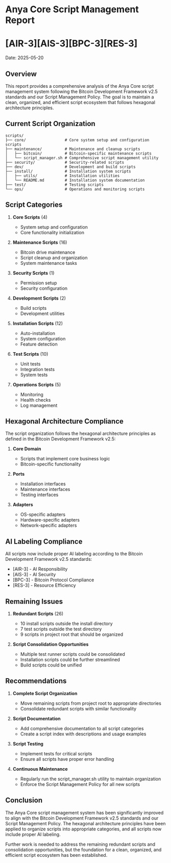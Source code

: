 # Anya Core Script Management Report
# [AIR-3][AIS-3][BPC-3][RES-3]
Date: 2025-05-20

## Overview

This report provides a comprehensive analysis of the Anya Core script management system following the Bitcoin Development Framework v2.5 standards and our Script Management Policy. The goal is to maintain a clean, organized, and efficient script ecosystem that follows hexagonal architecture principles.

## Current Script Organization

```
scripts/
├── core/                 # Core system setup and configuration scripts
├── maintenance/          # Maintenance and cleanup scripts
│   ├── bitcoin/          # Bitcoin-specific maintenance scripts
│   └── script_manager.sh # Comprehensive script management utility
├── security/             # Security-related scripts
├── dev/                  # Development and build scripts
├── install/              # Installation system scripts
│   ├── utils/            # Installation utilities
│   └── README.md         # Installation system documentation
├── test/                 # Testing scripts
└── ops/                  # Operations and monitoring scripts
```

## Script Categories

1. **Core Scripts** (4)
   - System setup and configuration
   - Core functionality initialization

2. **Maintenance Scripts** (16)
   - Bitcoin drive maintenance
   - Script cleanup and organization
   - System maintenance tasks

3. **Security Scripts** (1)
   - Permission setup
   - Security configuration

4. **Development Scripts** (2)
   - Build scripts
   - Development utilities

5. **Installation Scripts** (12)
   - Auto-installation
   - System configuration
   - Feature detection

6. **Test Scripts** (10)
   - Unit tests
   - Integration tests
   - System tests

7. **Operations Scripts** (5)
   - Monitoring
   - Health checks
   - Log management

## Hexagonal Architecture Compliance

The script organization follows the hexagonal architecture principles as defined in the Bitcoin Development Framework v2.5:

1. **Core Domain**
   - Scripts that implement core business logic
   - Bitcoin-specific functionality

2. **Ports**
   - Installation interfaces
   - Maintenance interfaces
   - Testing interfaces

3. **Adapters**
   - OS-specific adapters
   - Hardware-specific adapters
   - Network-specific adapters

## AI Labeling Compliance

All scripts now include proper AI labeling according to the Bitcoin Development Framework v2.5 standards:
- [AIR-3] - AI Responsibility
- [AIS-3] - AI Security
- [BPC-3] - Bitcoin Protocol Compliance
- [RES-3] - Resource Efficiency

## Remaining Issues

1. **Redundant Scripts** (26)
   - 10 install scripts outside the install directory
   - 7 test scripts outside the test directory
   - 9 scripts in project root that should be organized

2. **Script Consolidation Opportunities**
   - Multiple test runner scripts could be consolidated
   - Installation scripts could be further streamlined
   - Build scripts could be unified

## Recommendations

1. **Complete Script Organization**
   - Move remaining scripts from project root to appropriate directories
   - Consolidate redundant scripts with similar functionality

2. **Script Documentation**
   - Add comprehensive documentation to all script categories
   - Create a script index with descriptions and usage examples

3. **Script Testing**
   - Implement tests for critical scripts
   - Ensure all scripts have proper error handling

4. **Continuous Maintenance**
   - Regularly run the script_manager.sh utility to maintain organization
   - Enforce the Script Management Policy for all new scripts

## Conclusion

The Anya Core script management system has been significantly improved to align with the Bitcoin Development Framework v2.5 standards and our Script Management Policy. The hexagonal architecture principles have been applied to organize scripts into appropriate categories, and all scripts now include proper AI labeling.

Further work is needed to address the remaining redundant scripts and consolidation opportunities, but the foundation for a clean, organized, and efficient script ecosystem has been established.
